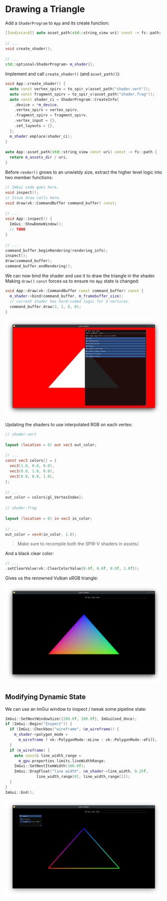 # Drawing a Triangle

Add a `ShaderProgram` to `App` and its create function:

```cpp
[[nodiscard]] auto asset_path(std::string_view uri) const -> fs::path;

// ...
void create_shader();

// ...
std::optional<ShaderProgram> m_shader{};
```

Implement and call `create_shader()` (and `asset_path()`):

```cpp
void App::create_shader() {
  auto const vertex_spirv = to_spir_v(asset_path("shader.vert"));
  auto const fragment_spirv = to_spir_v(asset_path("shader.frag"));
  auto const shader_ci = ShaderProgram::CreateInfo{
    .device = *m_device,
    .vertex_spirv = vertex_spirv,
    .fragment_spirv = fragment_spirv,
    .vertex_input = {},
    .set_layouts = {},
  };
  m_shader.emplace(shader_ci);
}

auto App::asset_path(std::string_view const uri) const -> fs::path {
  return m_assets_dir / uri;
}
```

Before `render()` grows to an unwieldy size, extract the higher level logic into two member functions:

```cpp
// ImGui code goes here.
void inspect();
// Issue draw calls here.
void draw(vk::CommandBuffer command_buffer) const;

// ...
void App::inspect() {
  ImGui::ShowDemoWindow();
  // TODO
}

// ...
command_buffer.beginRendering(rendering_info);
inspect();
draw(command_buffer);
command_buffer.endRendering();
```

We can now bind the shader and use it to draw the triangle in the shader. Making `draw()` `const` forces us to ensure no `App` state is changed:

```cpp
void App::draw(vk::CommandBuffer const command_buffer) const {
  m_shader->bind(command_buffer, m_framebuffer_size);
  // current shader has hard-coded logic for 3 vertices.
  command_buffer.draw(3, 1, 0, 0);
}
```

![White Triangle](./white_triangle.png)

Updating the shaders to use interpolated RGB on each vertex:

```glsl
// shader.vert

layout (location = 0) out vec3 out_color;

// ...
const vec3 colors[] = {
  vec3(1.0, 0.0, 0.0),
  vec3(0.0, 1.0, 0.0),
  vec3(0.0, 0.0, 1.0),
};

// ...
out_color = colors[gl_VertexIndex];

// shader.frag

layout (location = 0) in vec3 in_color;

// ...
out_color = vec4(in_color, 1.0);
```

> Make sure to recompile both the SPIR-V shaders in assets/.

And a black clear color:

```cpp
// ...
.setClearValue(vk::ClearColorValue{0.0f, 0.0f, 0.0f, 1.0f});
```

Gives us the renowned Vulkan sRGB triangle:

![sRGB Triangle](./srgb_triangle.png)

## Modifying Dynamic State

We can use an ImGui window to inspect / tweak some pipeline state:

```cpp
ImGui::SetNextWindowSize({200.0f, 100.0f}, ImGuiCond_Once);
if (ImGui::Begin("Inspect")) {
  if (ImGui::Checkbox("wireframe", &m_wireframe)) {
    m_shader->polygon_mode =
      m_wireframe ? vk::PolygonMode::eLine : vk::PolygonMode::eFill;
  }
  if (m_wireframe) {
    auto const& line_width_range =
      m_gpu.properties.limits.lineWidthRange;
    ImGui::SetNextItemWidth(100.0f);
    ImGui::DragFloat("line width", &m_shader->line_width, 0.25f,
              line_width_range[0], line_width_range[1]);
  }
}
ImGui::End();
```

![sRGB Triangle (wireframe)](./srgb_triangle_wireframe.png)

